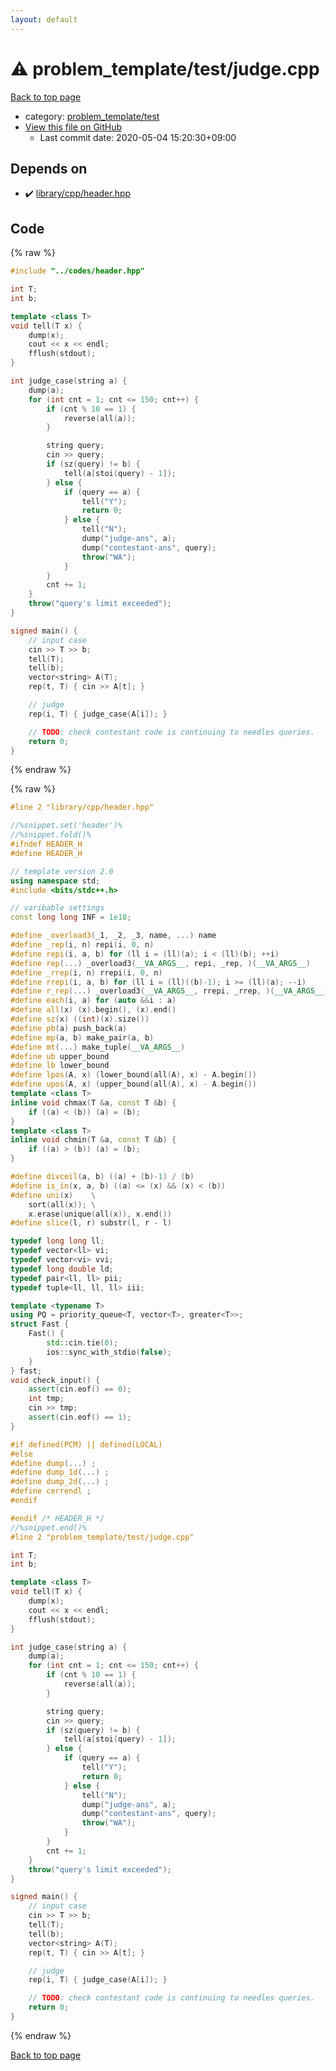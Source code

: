 ```yaml
---
layout: default
---
```


<!-- mathjax config similar to math.stackexchange -->
<script type="text/javascript" async
  src="https://cdnjs.cloudflare.com/ajax/libs/mathjax/2.7.5/MathJax.js?config=TeX-MML-AM_CHTML">
</script>
<script type="text/x-mathjax-config">
  MathJax.Hub.Config({
    TeX: { equationNumbers: { autoNumber: "AMS" }},
    tex2jax: {
      inlineMath: [ ['$','$'] ],
      processEscapes: true
    },
    "HTML-CSS": { matchFontHeight: false },
    displayAlign: "left",
    displayIndent: "2em"
  });
</script>

<script type="text/javascript" src="https://cdnjs.cloudflare.com/ajax/libs/jquery/3.4.1/jquery.min.js"></script>
<script src="https://cdn.jsdelivr.net/npm/jquery-balloon-js@1.1.2/jquery.balloon.min.js" integrity="sha256-ZEYs9VrgAeNuPvs15E39OsyOJaIkXEEt10fzxJ20+2I=" crossorigin="anonymous"></script>
<script type="text/javascript" src="../../../assets/js/copy-button.js"></script>
<link rel="stylesheet" href="../../../assets/css/copy-button.css" />


# :warning: problem_template/test/judge.cpp

<a href="../../../index.html">Back to top page</a>

* category: <a href="../../../index.html#76c92c32675513a9b45b3a525f3ad871">problem_template/test</a>
* <a href="{{ site.github.repository_url }}/blob/master/problem_template/test/judge.cpp">View this file on GitHub</a>
    - Last commit date: 2020-05-04 15:20:30+09:00




## Depends on

* :heavy_check_mark: <a href="../../library/cpp/header.hpp.html">library/cpp/header.hpp</a>


## Code

<a id="unbundled"></a>
{% raw %}
```cpp
#include "../codes/header.hpp"

int T;
int b;

template <class T>
void tell(T x) {
    dump(x);
    cout << x << endl;
    fflush(stdout);
}

int judge_case(string a) {
    dump(a);
    for (int cnt = 1; cnt <= 150; cnt++) {
        if (cnt % 10 == 1) {
            reverse(all(a));
        }

        string query;
        cin >> query;
        if (sz(query) != b) {
            tell(a[stoi(query) - 1]);
        } else {
            if (query == a) {
                tell("Y");
                return 0;
            } else {
                tell("N");
                dump("judge-ans", a);
                dump("contestant-ans", query);
                throw("WA");
            }
        }
        cnt += 1;
    }
    throw("query's limit exceeded");
}

signed main() {
    // input case
    cin >> T >> b;
    tell(T);
    tell(b);
    vector<string> A(T);
    rep(t, T) { cin >> A[t]; }

    // judge
    rep(i, T) { judge_case(A[i]); }

    // TODO: check contestant code is continuing to needles queries.
    return 0;
}

```
{% endraw %}

<a id="bundled"></a>
{% raw %}
```cpp
#line 2 "library/cpp/header.hpp"

//%snippet.set('header')%
//%snippet.fold()%
#ifndef HEADER_H
#define HEADER_H

// template version 2.0
using namespace std;
#include <bits/stdc++.h>

// varibable settings
const long long INF = 1e18;

#define _overload3(_1, _2, _3, name, ...) name
#define _rep(i, n) repi(i, 0, n)
#define repi(i, a, b) for (ll i = (ll)(a); i < (ll)(b); ++i)
#define rep(...) _overload3(__VA_ARGS__, repi, _rep, )(__VA_ARGS__)
#define _rrep(i, n) rrepi(i, 0, n)
#define rrepi(i, a, b) for (ll i = (ll)((b)-1); i >= (ll)(a); --i)
#define r_rep(...) _overload3(__VA_ARGS__, rrepi, _rrep, )(__VA_ARGS__)
#define each(i, a) for (auto &&i : a)
#define all(x) (x).begin(), (x).end()
#define sz(x) ((int)(x).size())
#define pb(a) push_back(a)
#define mp(a, b) make_pair(a, b)
#define mt(...) make_tuple(__VA_ARGS__)
#define ub upper_bound
#define lb lower_bound
#define lpos(A, x) (lower_bound(all(A), x) - A.begin())
#define upos(A, x) (upper_bound(all(A), x) - A.begin())
template <class T>
inline void chmax(T &a, const T &b) {
    if ((a) < (b)) (a) = (b);
}
template <class T>
inline void chmin(T &a, const T &b) {
    if ((a) > (b)) (a) = (b);
}

#define divceil(a, b) ((a) + (b)-1) / (b)
#define is_in(x, a, b) ((a) <= (x) && (x) < (b))
#define uni(x)    \
    sort(all(x)); \
    x.erase(unique(all(x)), x.end())
#define slice(l, r) substr(l, r - l)

typedef long long ll;
typedef vector<ll> vi;
typedef vector<vi> vvi;
typedef long double ld;
typedef pair<ll, ll> pii;
typedef tuple<ll, ll, ll> iii;

template <typename T>
using PQ = priority_queue<T, vector<T>, greater<T>>;
struct Fast {
    Fast() {
        std::cin.tie(0);
        ios::sync_with_stdio(false);
    }
} fast;
void check_input() {
    assert(cin.eof() == 0);
    int tmp;
    cin >> tmp;
    assert(cin.eof() == 1);
}

#if defined(PCM) || defined(LOCAL)
#else
#define dump(...) ;
#define dump_1d(...) ;
#define dump_2d(...) ;
#define cerrendl ;
#endif

#endif /* HEADER_H */
//%snippet.end()%
#line 2 "problem_template/test/judge.cpp"

int T;
int b;

template <class T>
void tell(T x) {
    dump(x);
    cout << x << endl;
    fflush(stdout);
}

int judge_case(string a) {
    dump(a);
    for (int cnt = 1; cnt <= 150; cnt++) {
        if (cnt % 10 == 1) {
            reverse(all(a));
        }

        string query;
        cin >> query;
        if (sz(query) != b) {
            tell(a[stoi(query) - 1]);
        } else {
            if (query == a) {
                tell("Y");
                return 0;
            } else {
                tell("N");
                dump("judge-ans", a);
                dump("contestant-ans", query);
                throw("WA");
            }
        }
        cnt += 1;
    }
    throw("query's limit exceeded");
}

signed main() {
    // input case
    cin >> T >> b;
    tell(T);
    tell(b);
    vector<string> A(T);
    rep(t, T) { cin >> A[t]; }

    // judge
    rep(i, T) { judge_case(A[i]); }

    // TODO: check contestant code is continuing to needles queries.
    return 0;
}

```
{% endraw %}

<a href="../../../index.html">Back to top page</a>

